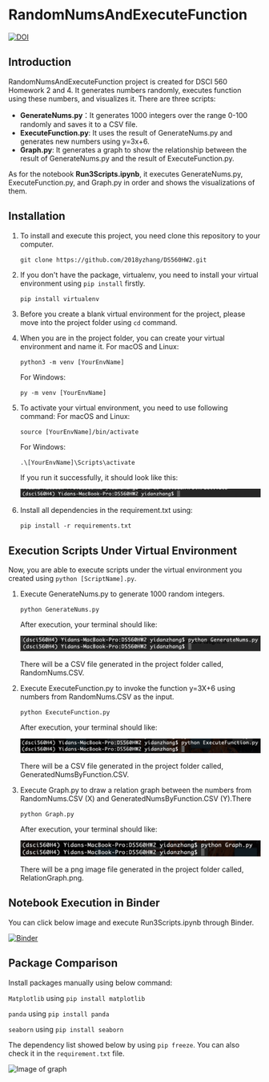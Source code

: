 # RandomNumsAndExecuteFunction
[![DOI](https://zenodo.org/badge/DOI/10.5281/zenodo.4049824.svg)](https://doi.org/10.5281/zenodo.4049824)

## Introduction
RandomNumsAndExecuteFunction project is created for DSCI 560 Homework 2 and 4. It generates numbers randomly, executes function using these numbers, and visualizes it. There are three scripts:
* **GenerateNums.py**：It generates 1000 integers over the range 0-100 randomly and saves it to a CSV file.
* **ExecuteFunction.py**: It uses the result of GenerateNums.py and generates new numbers using y=3x+6.
* **Graph.py**: It generates a graph to show the relationship between the result of GenerateNums.py and the result of ExecuteFunction.py.

As for the notebook **Run3Scripts.ipynb**, it executes GenerateNums.py, ExecuteFunction.py, and Graph.py in order and shows the visualizations of them. 

## Installation  
1. To install and execute this project, you need clone this repository to your computer. 
    ```
    git clone https://github.com/2018yzhang/DS560HW2.git 
    ```
2. If you don't have the package, virtualenv, you need to install your virtual environment using ```pip install``` firstly. 
    ```
    pip install virtualenv
    ```
3. Before you create a blank virtual environment for the project, please move into the project folder using ```cd``` command.
4. When you are in the project folder, you can create your virtual environment and name it.
   For macOS and Linux:
   ```
   python3 -m venv [YourEnvName]
   ```
   For Windows:
   ```
   py -m venv [YourEnvName]
   ```
5. To activate your virtual environment, you need to use following command:
   For macOS and Linux:
   ```
   source [YourEnvName]/bin/activate 
   ```
   For Windows:
   ```
   .\[YourEnvName]\Scripts\activate
   ```
   If you run it successfully, it should look like this:
   
   ![Image of activate](/samplePhoto/activate.png) 
   
6. Install all dependencies in the requirement.txt using:
   ```
   pip install -r requirements.txt
   ```
## Execution Scripts Under Virtual Environment
Now, you are able to execute scripts under the virtual environment you created using ```python [ScriptName].py```.
1. Execute GenerateNums.py to generate 1000 random integers. 
   ```
   python GenerateNums.py
   ```
   After execution, your terminal should like:
   
   ![Image of gen](/samplePhoto/afterGenScript.png) 
   
   There will be a CSV file generated in the project folder called, RandomNums.CSV.
   
2. Execute ExecuteFunction.py to invoke the function y=3X+6 using numbers from RandomNums.CSV as the input.
   ```
   python ExecuteFunction.py
   ```
   After execution, your terminal should like:
   
   ![Image of fun](/samplePhoto/afterExeScript.png) 
   
   There will be a CSV file generated in the project folder called, GeneratedNumsByFunction.CSV.
   
3. Execute Graph.py to draw a relation graph between the numbers from RandomNums.CSV (X) and GeneratedNumsByFunction.CSV (Y).There
   ```
   python Graph.py
   ```
   After execution, your terminal should like:
   
   ![Image of graph](/samplePhoto/afterGraphScript.png) 
   
   There will be a png image file generated in the project folder called, RelationGraph.png. 
   
## Notebook Execution in Binder
You can click below image and execute Run3Scripts.ipynb through Binder.

[![Binder](https://mybinder.org/badge_logo.svg)](https://mybinder.org/v2/gh/2018yzhang/DS560HW2/master?filepath=Run3Scripts.ipynb)

## Package Comparison
Install packages manually using below command:

```Matplotlib``` using ```pip install matplotlib```

```panda``` using ```pip install panda```

```seaborn``` using ```pip install seaborn```

The dependency list showed below by using ```pip freeze```. You can also check it in the ```requirement.txt``` file.

![Image of graph](/samplePhoto/ExtractedList.png) 
